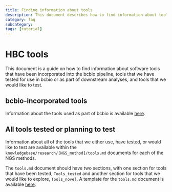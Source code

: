 ```yaml
---
title: Finding information about tools
description: This document describes how to find information about tools incorporated in bcbio, tested or planning to test
category: faq
subcategory: 
tags: [tutorial]
---
```


# HBC tools

This document is a guide on how to find information about software tools that have been incorporated into the bcbio pipeline, tools that we have tested for use in bcbio or as part of downstream analyses, and tools that we would like to test.

## bcbio-incorporated tools

Information about the tools used as part of bcbio is available [here](../../computing/bcbio/tools_incorporated.md).

## All tools tested or planning to test

Information about all of the tools that we either use, have tested, or would like to test are available within the `knowledgebase/research/[NGS_method]/tools.md` documents for each of the NGS methods.

The `tools.md` document should have two sections, with one section for tools that have been tested, `Tools_tested` and another section for tools that we would like to explore, `Tools_novel`. A template for the `tools.md` document is available [here](../../research/template/tools.md).
